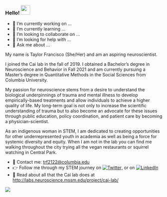 ### Hello! <img src="https://raw.githubusercontent.com/MartinHeinz/MartinHeinz/master/wave.gif" width="30px">



- 🔭 I’m currently working on ...
- 🌱 I’m currently learning ...
- 👯 I’m looking to collaborate on ...
- 🤔 I’m looking for help with ...
- 💬 Ask me about ...

My name is Taylor Francisco (She/Her) and am an aspiring neuroscientist. 

I joined the Cai lab in the fall of 2019. I obtained a Bachelor’s degree in Neuroscience and Behavior in Fall 2021 and am currently pursuing a Master’s degree in Quantitative Methods in the Social Sciences from Columbia University. 

My passion for neuroscience stems from a desire to understand the biological underpinnings of trauma and mental illness to develop empirically-based treatments and allow individuals to achieve a higher quality of life. My long-term goal is not only to increase the scientific understanding of trauma but to also become an advocate for these issues through public education, policy coordination, and patient care by becoming a physician-scientist. 

As an indigenous woman in STEM, I am dedicated to creating opportunities for other underrepresented youth in academia as well as being a force for systemic diversity and equity. When I am not in the lab you can find me walking throughout the city trying all the vegan restaurants or squirrel watching in Central Park. 


- 💬 Contact me: trf2122@columbia.edu
- 👉 Follow me through my STEM journey on [![Twitter][1.2]][1], or on [![LinkedIn][2.2]][2]
- 🔬 Read about all that the Cai lab does at http://labs.neuroscience.mssm.edu/project/cai-lab/ 



<!-- adding github stats -->

<img align="center" src="https://github-readme-stats.vercel.app/api/?username=taylorfrancisco&theme=<THEME_NAME>" />


<!-- Icons for social media -->

[1.2]: http://i.imgur.com/wWzX9uB.png (twitter icon without padding)
[2.2]: https://raw.githubusercontent.com/MartinHeinz/MartinHeinz/master/linkedin-3-16.png (LinkedIn icon without padding)

<!-- Links to your social media accounts -->

[1]: https://twitter.com/taylor_neuro
[2]: https://www.linkedin.com/in/taylor-francisco-156253189/


<!--
**taylorfrancisco/taylorfrancisco** is a ✨ _special_ ✨ repository because its `README.md` (this file) appears on your GitHub profile.

Here are some ideas to get you started:

- 🔭 I’m currently working on ...
- 🌱 I’m currently learning ...
- 👯 I’m looking to collaborate on ...
- 🤔 I’m looking for help with ...
- 💬 Ask me about ...
- 📫 How to reach me: ...
- 😄 Pronouns: ...
- ⚡ Fun fact: ...
-->
